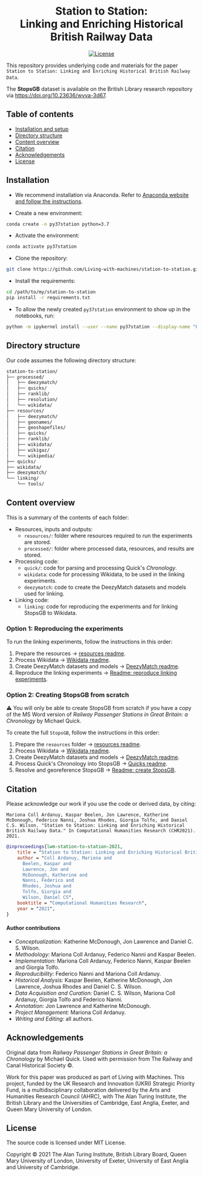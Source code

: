 <div align="center">
    <h1>Station to Station:<br>
        Linking and Enriching Historical British Railway Data</h1>
 
<p align="center">
    <a href="https://github.com/Living-with-machines/station-to-station/blob/main/LICENSE">
        <img alt="License" src="https://img.shields.io/badge/License-MIT-yellow.svg">
    </a>
    <br/>
</p>
</div>

This repository provides underlying code and materials for the paper `Station to Station: Linking and Enriching Historical British Railway Data`.

The **StopsGB** dataset is available on the British Library research repository via https://doi.org/10.23636/wvva-3d67.

Table of contents
--------------------

- [Installation and setup](#installation)
- [Directory structure](#directory-structure)
- [Content overview](#content-overview)
- [Citation](#citation)
- [Acknowledgements](#acknowledgements)
- [License](#license)


## Installation

* We recommend installation via Anaconda. Refer to [Anaconda website and follow the instructions](https://docs.anaconda.com/anaconda/install/).

* Create a new environment:

```bash
conda create -n py37station python=3.7
```

* Activate the environment:

```bash
conda activate py37station
```

* Clone the repository:

```bash
git clone https://github.com/Living-with-machines/station-to-station.git
```

* Install the requirements:

```bash
cd /path/to/my/station-to-station
pip install -r requirements.txt
```

* To allow the newly created `py37station` environment to show up in the notebooks, run:

```bash
python -m ipykernel install --user --name py37station --display-name "Python (py37station)"
```

## Directory structure

Our code assumes the following directory structure:

```bash
station-to-station/
├── processed/
│   ├── deezymatch/
│   ├── quicks/
│   ├── ranklib/
│   ├── resolution/
│   └── wikidata/
├── resources/
│   ├── deezymatch/
│   ├── geonames/
│   ├── geoshapefiles/
│   ├── quicks/
│   ├── ranklib/
│   ├── wikidata/
│   ├── wikigaz/
│   └── wikipedia/
├── quicks/
├── wikidata/
├── deezymatch/
└── linking/
    └── tools/
```

## Content overview

This is a summary of the contents of each folder:

* Resources, inputs and outputs:
    * `resources/`: folder where resources required to run the experiments are stored.
    * `processed/`: folder where processed data, resources, and results are stored.
* Processing code:
    * `quick/`: code for parsing and processing Quick's _Chronology_.
    * `wikidata`: code for processing Wikidata, to be used in the linking experiments.
    * `deezymatch`: code to create the DeezyMatch datasets and models used for linking.
* Linking code:
    * `linking`: code for reproducing the experiments and for linking StopsGB to Wikidata.

### Option 1: Reproducing the experiments

To run the linking experiments, follow the instructions in this order:
1. Prepare the resources → [resources readme](https://github.com/Living-with-machines/station-to-station/blob/main/resources.md).
2. Process Wikidata → [Wikidata readme](https://github.com/Living-with-machines/station-to-station/blob/main/wikidata/README.md).
3. Create DeezyMatch datasets and models → [DeezyMatch readme](https://github.com/Living-with-machines/station-to-station/blob/main/deezymatch/README.md).
4. Reproduce the linking experiments → [Readme: reproduce linking experiments](https://github.com/Living-with-machines/station-to-station/blob/main/linking/README_reproduce_experiments.md).
    
### Option 2: Creating StopsGB from scratch

:warning: You will only be able to create StopsGB from scratch if you have a copy of the MS Word version of _Railway Passenger Stations in Great Britain: a Chronology_ by Michael Quick.

To create the full `StopsGB`, follow the instructions in this order:
1. Prepare the `resources` folder → [resources readme](https://github.com/Living-with-machines/station-to-station/blob/main/resources.md).
2. Process Wikidata → [Wikidata readme](https://github.com/Living-with-machines/station-to-station/blob/main/wikidata/README.md).
3. Create DeezyMatch datasets and models → [DeezyMatch readme](https://github.com/Living-with-machines/station-to-station/blob/main/deezymatch/README.md).
4. Process Quick's Chronology into StopsGB → [Quicks readme](https://github.com/Living-with-machines/station-to-station/blob/main/quicks/README.md).
5. Resolve and georeference StopsGB → [Readme: create StopsGB](https://github.com/Living-with-machines/station-to-station/blob/main/linking/README_create_StopsGB.md).

## Citation

Please acknowledge our work if you use the code or derived data, by citing:

```
Mariona Coll Ardanuy, Kaspar Beelen, Jon Lawrence, Katherine McDonough, Federico Nanni, Joshua Rhodes, Giorgia Tolfo, and Daniel C.S. Wilson. "Station to Station: Linking and Enriching Historical British Railway Data." In Computational Humanities Research (CHR2021). 2021.
```

```bibtex
@inproceedings{lwm-station-to-station-2021,
    title = "Station to Station: Linking and Enriching Historical British Railway Data",
    author = "Coll Ardanuy, Mariona and
      Beelen, Kaspar and
      Lawrence, Jon and
      McDonough, Katherine and
      Nanni, Federico and
      Rhodes, Joshua and
      Tolfo, Giorgia and
      Wilson, Daniel CS",
    booktitle = "Computational Humanities Research",
    year = "2021",
}
```

#### Author contributions

* _Conceptualization:_ Katherine McDonough, Jon Lawrence and Daniel C. S. Wilson.
* _Methodology:_ Mariona Coll Ardanuy, Federico Nanni and Kaspar Beelen.
* _Implementation:_ Mariona Coll Ardanuy, Federico Nanni, Kaspar Beelen and Giorgia Tolfo.
* _Reproducibility:_ Federico Nanni and Mariona Coll Ardanuy.
* _Historical Analysis:_ Kaspar Beelen, Katherine McDonough, Jon Lawrence, Joshua Rhodes and Daniel C. S. Wilson.
* _Data Acquisition and Curation:_ Daniel C. S. Wilson, Mariona Coll Ardanuy, Giorgia Tolfo and Federico Nanni.
* _Annotation:_ Jon Lawrence and Katherine McDonough.
* _Project Management:_ Mariona Coll Ardanuy.
* _Writing and Editing:_ all authors.
 
## Acknowledgements

Original data from _Railway Passenger Stations in Great Britain: a Chronology_ by Michael Quick. Used with permission from The Railway and Canal Historical Society ©.

Work for this paper was produced as part of Living with Machines. This project, funded by the UK Research and Innovation (UKRI) Strategic Priority Fund, is a multidisciplinary collaboration delivered by the Arts and Humanities Research Council (AHRC), with The Alan Turing Institute, the British Library and the Universities of Cambridge, East Anglia, Exeter, and Queen Mary University of London.

## License

The source code is licensed under MIT License.

Copyright © 2021 The Alan Turing Institute, British Library Board, Queen Mary University of London, University of Exeter, University of East Anglia and University of Cambridge.
